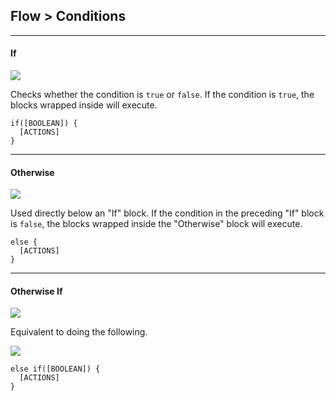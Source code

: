 ## Flow > Conditions

***

#### If

![](http://static.stencyl.com/pedia2/blocks/flow/flow_conditionals/If.png)

Checks whether the condition is `true` or `false`. If the condition is `true`, the blocks wrapped inside will execute.

```
if([BOOLEAN]) {
  [ACTIONS]
}
```

***

#### Otherwise

![](http://static.stencyl.com/pedia2/blocks/flow/flow_conditionals/Otherwise.png)

Used directly below an "If" block. If the condition in the preceding "If" block is `false`, the blocks wrapped inside the "Otherwise" block will execute.

```
else {
  [ACTIONS]
}
```

***

#### Otherwise If

![](http://static.stencyl.com/pedia2/blocks/flow/flow_conditionals/OtherwiseIf.png)

Equivalent to doing the following.

![](http://static.stencyl.com/pedia2/blocks/flow/flow_conditionals/OtherwiseIf2.png)

```
else if([BOOLEAN]) {
  [ACTIONS]
}
```
